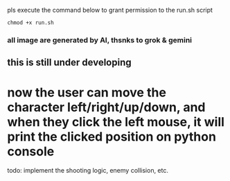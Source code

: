 pls execute the command below to grant permission to the run.sh script
```
chmod +x run.sh 
```
### all image are generated by AI, thsnks to grok & gemini
## this is still under developing

# now the user can move the character left/right/up/down, and when they click the left mouse, it will print the clicked position on python console

todo: implement the shooting logic, enemy collision, etc. 
